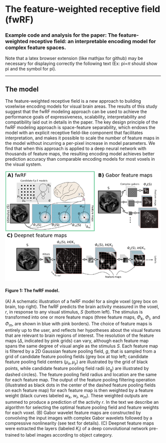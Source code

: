 # The feature-weighted receptive field (fwRF) 
### Example code and analysis for the paper: The feature-weighted receptive field: an interpretable encoding model for complex feature spaces.

Note that a latex browser extension (like mathjax for github) may be necessary for displaying correctly the following text (Ex: pi=$\pi$ should show pi and the symbol for pi).

***

## The model

The feature-weighted receptive field is a new approach to building voxelwise encoding models for visual brain areas. The results of this study suggest that the fwRF modeling approach can be used to achieve the performance goals of expressiveness, scalability, interpretability and compatibility laid out in details in the paper. The key design principle of the fwRF modeling approach is space-feature separability, which endows the model with an explicit receptive field-like component that facilitates interpretation, and makes it possible to scale the number of feature maps in the model without incurring a per-pixel increase in model parameters. We find that when this approach is applied to a deep neural network with thousands of feature maps, the resulting encoding model achieves better prediction accuracy than comparable encoding models for most voxels in the visual system.

![diagram](/img/gabor_vs_refnet_fwrf_method.png)

#### Figure 1: The fwRF model. 
(A) A schematic illustration of a fwRF model for a single voxel (grey box on brain, top right). The fwRF predicts the brain activity measured in the voxel, $r$, in response to any visual stimulus, $S$ (bottom left). The stimulus is transformed into one or more feature maps (three feature maps, $\Phi_k$, $\Phi_l$, and $\Phi_m$, are shown in blue with pink borders). The choice of feature maps is entirely up to the user, and reflects her hypotheses about the visual features that are relevant to brain regions of interest. The resolution of the feature maps ($\Delta$, indicated by pink grids) can vary, although each feature map spans the same degree of visual angle as the stimulus $S$. Each feature map is filtered by a 2D Gaussian feature pooling field, $g$, that is sampled from a grid of candidate feature pooling fields (grey box at top left; candidate feature pooling field centers ($\mu_x,\mu_y$) are illustrated by the grid of black points, while candidate feature pooling field radii ($\sigma_\text{g}$) are illustrated by dashed circles). The feature pooling field radius and location are the same for each feature map. The output of the feature pooling filtering operation (illustrated as black dots in the center of the dashed feature pooling fields on each feature map) for each feature map is then weighted by a feature weight (black curves labeled $w_k$, $w_l$, $w_m$). These weighted outputs are summed to produce a prediction of the activity $r$. In the text we describe an algorithm for selecting the optimal feature pooling field and feature weights for each voxel. (B) Gabor wavelet feature maps are constructed by convolving the input images with complex Gabor wavelets followed by a compressive nonlinearity (see text for details). (C) Deepnet feature maps were extracted the layers (labeled $K_i$) of a deep convolutional network pre-trained to label images according to object category.
